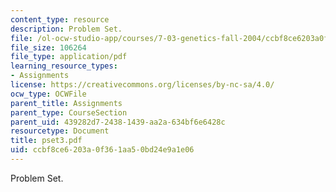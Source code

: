```yaml
---
content_type: resource
description: Problem Set.
file: /ol-ocw-studio-app/courses/7-03-genetics-fall-2004/ccbf8ce6203a0f361aa50bd24e9a1e06_pset3.pdf
file_size: 106264
file_type: application/pdf
learning_resource_types:
- Assignments
license: https://creativecommons.org/licenses/by-nc-sa/4.0/
ocw_type: OCWFile
parent_title: Assignments
parent_type: CourseSection
parent_uid: 439282d7-2438-1439-aa2a-634bf6e6428c
resourcetype: Document
title: pset3.pdf
uid: ccbf8ce6-203a-0f36-1aa5-0bd24e9a1e06
---
```

Problem Set.